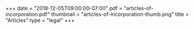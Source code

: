 +++
date = "2018-12-05T09:00:00-07:00"
pdf = "articles-of-incorporation.pdf"
thumbnail = "articles-of-incorporation-thumb.png"
title = "Articles"
type = "legal"
+++

